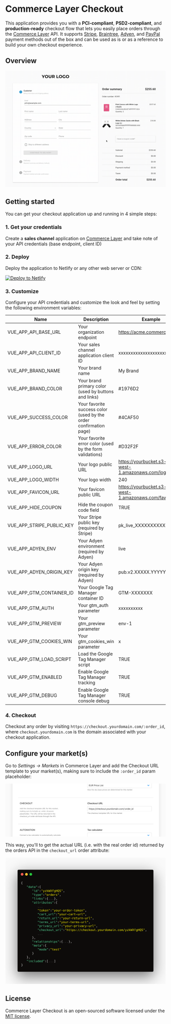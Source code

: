 # Commerce Layer Checkout

This application provides you with a **PCI-compliant**, **PSD2-compliant**, and **production-ready** checkout flow that lets you easily place orders through the [Commerce Layer](https://commercelayer.io/) API. It supports [Stripe](https://stripe.com), [Braintree](https://www.braintreepayments.com), [Adyen](https://www.adyen.com/), and [PayPal](https://www.paypal.com) payment methods out of the box and can be used as is or as a reference to build your own checkout experience.

## Overview

![Demo](docs/demo.gif?raw=true 'Demo')

## Getting started

You can get your checkout application up and running in 4 simple steps:

### 1. Get your credentials

Create a **sales channel** application on [Commerce Layer](https://commercelayer.io) and take note of your API credentials (base endpoint, client ID)

### 2. Deploy

Deploy the application to Netlify or any other web server or CDN:

[![Deploy to Netlify](https://www.netlify.com/img/deploy/button.svg)](https://app.netlify.com/start/deploy?repository=https://github.com/commercelayer/commercelayer-checkout-vue)

### 3. Customize

Configure your API credentials and customize the look and feel by setting the following environment variables:

| Name                      | Description                                                       | Example                                                   |
| ------------------------- | ----------------------------------------------------------------- | --------------------------------------------------------- |
| VUE_APP_API_BASE_URL      | Your organization endpoint                                        | https://acme.commercelayer.io                             |
| VUE_APP_API_CLIENT_ID     | Your sales channel application client ID                          | xxxxxxxxxxxxxxxxxxxx                                      |
| VUE_APP_BRAND_NAME        | Your brand name                                                   | My Brand                                                  |
| VUE_APP_BRAND_COLOR       | Your brand primary color (used by buttons and links)              | #1976D2                                                   |
| VUE_APP_SUCCESS_COLOR     | Your favorite success color (used by the order confirmation page) | #4CAF50                                                   |
| VUE_APP_ERROR_COLOR       | Your favorite error color (used by the form validations)          | #D32F2F                                                   |
| VUE_APP_LOGO_URL          | Your logo public URL                                              | https://yourbucket.s3-eu-west-1.amazonaws.com/logo.png    |
| VUE_APP_LOGO_WIDTH        | Your logo width                                                   | 240                                                       |
| VUE_APP_FAVICON_URL       | Your favicon public URL                                           | https://yourbucket.s3-eu-west-1.amazonaws.com/favicon.ico |
| VUE_APP_HIDE_COUPON       | Hide the coupon code field                                        | TRUE                                                      |
| VUE_APP_STRIPE_PUBLIC_KEY | Your Stripe public key (required by Stripe)                       | pk_live_XXXXXXXXXX                                        |
| VUE_APP_ADYEN_ENV         | Your Adyen environment (required by Adyen)                        | live                                                      |
| VUE_APP_ADYEN_ORIGIN_KEY  | Your Adyen origin key (required by Adyen)                         | pub.v2.XXXXX.YYYYY.ZZZZZ                                  |
| VUE_APP_GTM_CONTAINER_ID  | Your Google Tag Manager container ID                              | GTM-XXXXXXX                                               |
| VUE_APP_GTM_AUTH          | Your gtm_auth parameter                                           | xxxxxxxxxx                                                |
| VUE_APP_GTM_PREVIEW       | Your gtm_preview parameter                                        | env-1                                                     |
| VUE_APP_GTM_COOKIES_WIN   | Your gtm_cookies_win parameter                                    | x                                                         |
| VUE_APP_GTM_LOAD_SCRIPT   | Load the Google Tag Manager script                                | TRUE                                                      |
| VUE_APP_GTM_ENABLED       | Enable Google Tag Manager tracking                                | TRUE                                                      |
| VUE_APP_GTM_DEBUG         | Enable Google Tag Manager console debug                           | TRUE                                                      |

### 4. Checkout

Checkout any order by visiting `https://checkout.yourdomain.com/:order_id`, where `checkout.yourdomain.com` is the domain associated with your checkout application.

## Configure your market(s)

Go to *Settings → Markets* in Commerce Layer and add the Checkout URL template to your market(s), making sure to include the `:order_id` param placeholder:

![Checkout URL configuration](docs/checkout-url-configuration.png)

This way, you'll to get the actual URL (i.e. with the real order id) returned by the orders API in the `checkout_url` order attribute:

![Checkout URL configuration](docs/checkout-url-id-api-response-snippet.png)


## License

Commerce Layer Checkout is an open-sourced software licensed under the [MIT license](LICENSE.txt).
